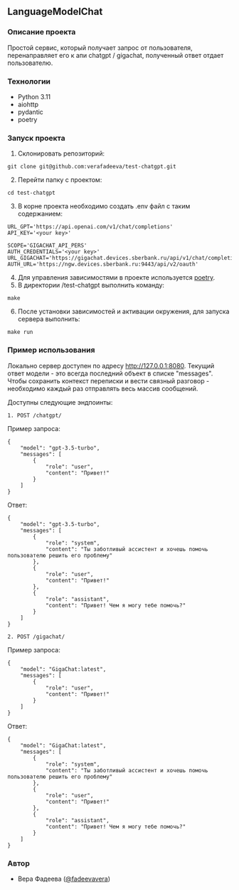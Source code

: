 ## LanguageModelChat

### Описание проекта
Простой сервис, который получает запрос от пользователя, перенаправляет его к апи chatgpt / gigachat, полученный ответ отдает пользователю.

### Технологии
- Python 3.11
- aiohttp
- pydantic
- poetry

### Запуск проекта

1. Склонировать репозиторий:

```
git clone git@github.com:verafadeeva/test-chatgpt.git
```
2. Перейти папку с проектом:
```
cd test-chatgpt
```
3. В корне проекта необходимо создать .env файл с таким содержанием:
```
URL_GPT='https://api.openai.com/v1/chat/completions'
API_KEY='<your key>'

SCOPE='GIGACHAT_API_PERS'
AUTH_CREDENTIALS='<your key>'
URL_GIGACHAT='https://gigachat.devices.sberbank.ru/api/v1/chat/completions'
AUTH_URL='https://ngw.devices.sberbank.ru:9443/api/v2/oauth'
```
4. Для управления зависимостями в проекте используется [poetry](https://python-poetry.org/docs/).
5. В директории /test-chatgpt выполнить команду:
```
make
```
6. После установки зависимостей и активации окружения, для запуска сервера выполнить:
```
make run
```

### Пример использования
Локально сервер доступен по адресу http://127.0.0.1:8080. Текущий ответ модели - это всегда последний объект в списке "messages". Чтобы сохранить контекст переписки и вести связный разговор - необходимо каждый раз отправлять весь массив сообщений.

Доступны следующие эндпоинты:
```
1. POST /chatgpt/
```
Пример запроса:
```
{
    "model": "gpt-3.5-turbo",
    "messages": [
        {
            "role": "user",
            "content": "Привет!"
        }
    ]
}
```
Ответ:
```
{
    "model": "gpt-3.5-turbo",
    "messages": [
        {
            "role": "system",
            "content": "Ты заботливый ассистент и хочешь помочь пользователю решить его проблему"
        },
        {
            "role": "user",
            "content": "Привет!"
        },
        {
            "role": "assistant",
            "content": "Привет! Чем я могу тебе помочь?"
        }
    ]
}
```
```
2. POST /gigachat/
```
Пример запроса:
```
{
    "model": "GigaChat:latest",
    "messages": [
        {
            "role": "user",
            "content": "Привет!"
        }
    ]
}
```
Ответ:
```
{
    "model": "GigaChat:latest",
    "messages": [
        {
            "role": "system",
            "content": "Ты заботливый ассистент и хочешь помочь пользователю решить его проблему"
        },
        {
            "role": "user",
            "content": "Привет!"
        },
        {
            "role": "assistant",
            "content": "Привет! Чем я могу тебе помочь?"
        }
    ]
}
```

### Автор
- Вера Фадеева ([@fadeevavera](https://t.me/fadeevavera))